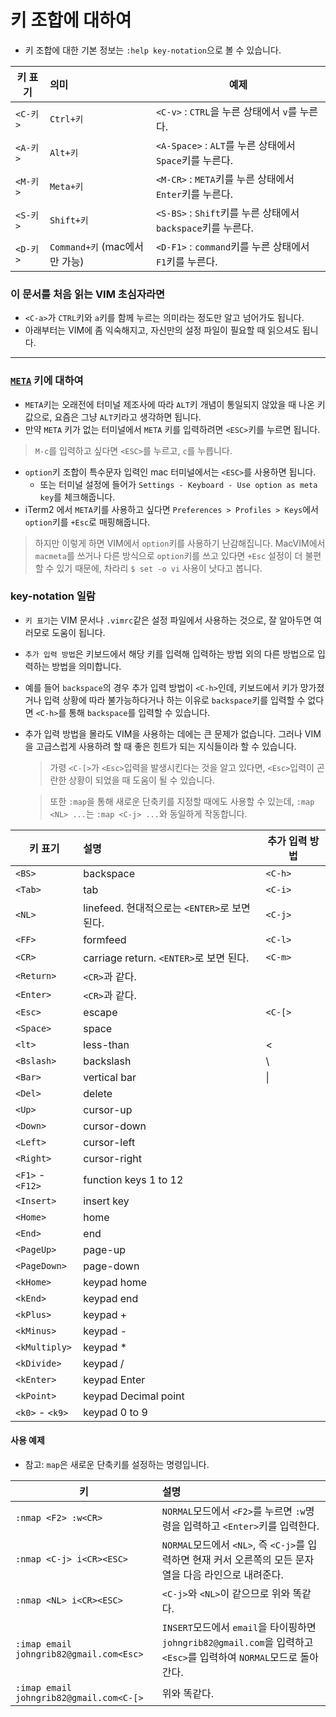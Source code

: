 # 키 조합에 대하여
* 키 조합에 대한 기본 정보는 `:help key-notation`으로 볼 수 있습니다.

키 표기  | 의미                            | 예제
------   | :------------------------------ | ---
`<C-키>` | `Ctrl+키`                       | `<C-v>` : `CTRL`을 누른 상태에서 `v`를 누른다.
`<A-키>` | `Alt+키`                        | `<A-Space>` : `ALT`를 누른 상태에서 `Space`키를 누른다.
`<M-키>` | `Meta+키`                       | `<M-CR>` : `META`키를 누른 상태에서 `Enter`키를 누른다.
`<S-키>` | `Shift+키`                      | `<S-BS>` : `Shift`키를 누른 상태에서 `backspace`키를 누른다.
`<D-키>` | `Command+키` (mac에서만 가능)   | `<D-F1>` : `command`키를 누른 상태에서 `F1`키를 누른다.

### 이 문서를 처음 읽는 VIM 초심자라면
* `<C-a>`가 `CTRL`키와 `a`키를 함께 누르는 의미라는 정도만 알고 넘어가도 됩니다.
* 아래부터는 VIM에 좀 익숙해지고, 자신만의 설정 파일이 필요할 때 읽으셔도 됩니다.

------

### [`META`](https://en.wikipedia.org/wiki/Meta_key) 키에 대하여
* `META`키는 오래전에 터미널 제조사에 따라 `ALT`키 개념이 통일되지 않았을 때 나온 키 값으로, 요즘은 그냥 `ALT`키라고 생각하면 됩니다.
* 만약 `META` 키가 없는 터미널에서 `META` 키를 입력하려면 `<ESC>`키를 누르면 됩니다.
> `M-c`를 입력하고 싶다면 `<ESC>`를 누르고, `c`를 누릅니다.

* `option`키 조합이 특수문자 입력인 mac 터미널에서는 `<ESC>`를 사용하면 됩니다.
    * 또는 터미널 설정에 들어가 `Settings - Keyboard - Use option as meta key`를 체크해줍니다.
* iTerm2 에서 `META`키를 사용하고 싶다면 `Preferences > Profiles > Keys`에서 `option`키를 `+Esc`로 매핑해줍니다.
> 하지만 이렇게 하면 VIM에서 `option`키를 사용하기 난감해집니다. MacVIM에서 `macmeta`를 쓰거나 다른 방식으로 `option`키를 쓰고 있다면 `+Esc` 설정이 더 불편할 수 있기 때문에, 차라리 `$ set -o vi` 사용이 낫다고 봅니다.

### key-notation 일람
* `키 표기`는 VIM 문서나 `.vimrc`같은 설정 파일에서 사용하는 것으로, 잘 알아두면 여러모로 도움이 됩니다.
* `추가 입력 방법`은 키보드에서 해당 키를 입력해 입력하는 방법 외의 다른 방법으로 입력하는 방법을 의미합니다.
* 예를 들어 `backspace`의 경우 추가 입력 방법이 `<C-h>`인데, 키보드에서 키가 망가졌거나 입력 상황에 따라 불가능하다거나 하는 이유로 `backspace`키를 입력할 수 없다면 `<C-h>`를 통해 `backspace`를 입력할 수 있습니다.
* 추가 입력 방법을 몰라도 VIM을 사용하는 데에는 큰 문제가 없습니다. 그러나 VIM을 고급스럽게 사용하려 할 때 좋은 힌트가 되는 지식들이라 할 수 있습니다.

    >가령 `<C-[>`가 `<Esc>`입력을 발생시킨다는 것을 알고 있다면, `<Esc>`입력이 곤란한 상황이 되었을 때 도움이 될 수 있습니다.

    >또한 `:map`을 통해 새로운 단축키를 지정할 때에도 사용할 수 있는데, `:map <NL> ...`는 `:map <C-j> ...`와 동일하게 작동합니다.

키 표기          | 설명                                            | 추가 입력 방법
---------------  | :---------------------------------------------- | ---------
`<BS>`           | backspace                                       | `<C-h>`
`<Tab>`          | tab                                             | `<C-i>`
`<NL>`           | linefeed. 현대적으로는 `<ENTER>`로 보면 된다.   | `<C-j>`
`<FF>`           | formfeed                                        | `<C-l>`
`<CR>`           | carriage return. `<ENTER>`로 보면 된다.         | `<C-m>`
`<Return>`       | `<CR>`과 같다.                                  |
`<Enter>`        | `<CR>`과 같다.                                  |
`<Esc>`          | escape                                          | `<C-[>`
`<Space>`        | space
`<lt>`           | less-than                                       | <
`<Bslash>`       | backslash                                       | \
`<Bar>`          | vertical bar                                    | &#124;
`<Del>`          | delete                                          |
`<Up>`           | cursor-up                                       |
`<Down>`         | cursor-down                                     |
`<Left>`         | cursor-left                                     |
`<Right>`        | cursor-right                                    |
`<F1>` - `<F12>` | function keys 1 to 12                           |
`<Insert>`       | insert key                                      |
`<Home>`         | home                                            |
`<End>`          | end                                             |
`<PageUp>`       | page-up                                         |
`<PageDown>`     | page-down                                       |
`<kHome>`        | keypad home                                     |
`<kEnd>`         | keypad end                                      |
`<kPlus>`        | keypad +                                        |
`<kMinus>`       | keypad -                                        |
`<kMultiply>`    | keypad *                                        |
`<kDivide>`      | keypad /                                        |
`<kEnter>`       | keypad Enter                                    |
`<kPoint>`       | keypad Decimal point                            |
`<k0>` - `<k9>`  | keypad 0 to 9                                   |

#### 사용 예제
* 참고: `map`은 새로운 단축키를 설정하는 명령입니다.

키              | 설명
--------------- | :----------------------------------------------
`:nmap <F2> :w<CR>` | `NORMAL`모드에서 `<F2>`를 누르면 `:w`명령을 입력하고 `<Enter>`키를 입력한다.
`:nmap <C-j> i<CR><ESC>` | `NORMAL`모드에서 `<NL>`, 즉 `<C-j>`를 입력하면 현재 커서 오른쪽의 모든 문자열을 다음 라인으로 내려준다.
`:nmap <NL> i<CR><ESC>` | `<C-j>`와 `<NL>`이 같으므로 위와 똑같다.
`:imap email johngrib82@gmail.com<Esc>` | `INSERT`모드에서 `email`을 타이핑하면 `johngrib82@gmail.com`을 입력하고 `<Esc>`를 입력하여 `NORMAL`모드로 돌아간다.
`:imap email johngrib82@gmail.com<C-[>` | 위와 똑같다.

